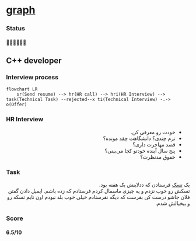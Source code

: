 # [graph](https://graph-inc.ir)

### Status
#### 📜📞👱🏻‍♀️❌
## C++ developer
### Interview process
```mermaid
flowchart LR
    sr(Send resume) --> hr(HR call) --> hri(HR Interview) --> task(Technical Task) --rejected--x ti(Technical Interview) -.-> o(Offer)
```

### HR Interview

<ul dir="rtl">
    <li>خودت رو معرفی کن.</li>
    <li>ترم چندی؟ دانشگاهت چقد مونده؟</li>
    <li>قصد مهاجرت داری؟</li>
    <li>پنج سال آینده خودتو کجا می‌بینی؟</li>
    <li>حقوق مدنظرت؟</li>
</ul>

### Task

<p dir="rtl">
یک
<a href="./graph/graph-task.pdf">تسک</a>
فرستادن که ددلاینش یک هفته بود.
<br />
تسکش رو خوب نزدم و یه چیزی ماسمال کردم فرستادم که زده باشم. ایمیل دادن گفتن فلان جاشو درست کن بفرست که دیگه نفرستادم خیلی خوب بلد نبودم اون تایم تسکه رو و بیخیالش شدم.
</p>

### Score
#### 6.5/10
